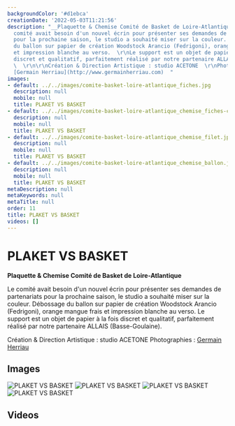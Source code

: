 ```yaml
---
backgroundColor: '#d1ebca'
creationDate: '2022-05-03T11:21:56'
description: "__Plaquette & Chemise Comité de Basket de Loire-Atlantique__\r\n\r\nLe
  comité avait besoin d'un nouvel écrin pour présenter ses demandes de partenariats
  pour la prochaine saison, le studio a souhaité miser sur la couleur.  \r\nDébossage
  du ballon sur papier de création Woodstock Arancio (Fedrigoni), orange mangue frais
  et impression blanche au verso.  \r\nLe support est un objet de papier à la fois
  discret et qualitatif, parfaitement réalisé par notre partenaire ALLAIS (Basse-Goulaine).
  \  \r\n\r\nCréation & Direction Artistique : studio ACETONE  \r\nPhotographies :
  [Germain Herriau](http://www.germainherriau.com)  "
images:
- default: ../../images/comite-basket-loire-atlantique_fiches.jpg
  description: null
  mobile: null
  title: PLAKET VS BASKET
- default: ../../images/comite-basket-loire-atlantique_chemise_fiches-coueurs.jpg
  description: null
  mobile: null
  title: PLAKET VS BASKET
- default: ../../images/comite-basket-loire-atlantique_chemise_filet.jpg
  description: null
  mobile: null
  title: PLAKET VS BASKET
- default: ../../images/comite-basket-loire-atlantique_chemise_ballon.jpg
  description: null
  mobile: null
  title: PLAKET VS BASKET
metaDescription: null
metaKeywords: null
metaTitle: null
order: 11
title: PLAKET VS BASKET
videos: []
---
```


# PLAKET VS BASKET

__Plaquette & Chemise Comité de Basket de Loire-Atlantique__

Le comité avait besoin d'un nouvel écrin pour présenter ses demandes de partenariats pour la prochaine saison, le studio a souhaité miser sur la couleur.
Débossage du ballon sur papier de création Woodstock Arancio (Fedrigoni), orange mangue frais et impression blanche au verso.
Le support est un objet de papier à la fois discret et qualitatif, parfaitement réalisé par notre partenaire ALLAIS (Basse-Goulaine).

Création & Direction Artistique : studio ACETONE
Photographies : [Germain Herriau](http://www.germainherriau.com)

## Images

![PLAKET VS BASKET](../../images/comite-basket-loire-atlantique_fiches.jpg)
![PLAKET VS BASKET](../../images/comite-basket-loire-atlantique_chemise_fiches-coueurs.jpg)
![PLAKET VS BASKET](../../images/comite-basket-loire-atlantique_chemise_filet.jpg)
![PLAKET VS BASKET](../../images/comite-basket-loire-atlantique_chemise_ballon.jpg)

## Videos
